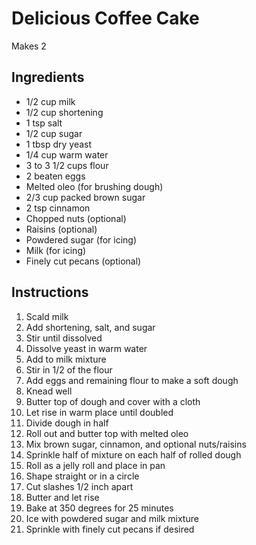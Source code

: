 # Delicious Coffee Cake

Makes 2

## Ingredients

- 1/2 cup milk
- 1/2 cup shortening
- 1 tsp salt
- 1/2 cup sugar
- 1 tbsp dry yeast
- 1/4 cup warm water
- 3 to 3 1/2 cups flour
- 2 beaten eggs
- Melted oleo (for brushing dough)
- 2/3 cup packed brown sugar
- 2 tsp cinnamon
- Chopped nuts (optional)
- Raisins (optional)
- Powdered sugar (for icing)
- Milk (for icing)
- Finely cut pecans (optional)

## Instructions

1. Scald milk
2. Add shortening, salt, and sugar
3. Stir until dissolved
4. Dissolve yeast in warm water
5. Add to milk mixture
6. Stir in 1/2 of the flour
7. Add eggs and remaining flour to make a soft dough
8. Knead well
9. Butter top of dough and cover with a cloth
10. Let rise in warm place until doubled
11. Divide dough in half
12. Roll out and butter top with melted oleo
13. Mix brown sugar, cinnamon, and optional nuts/raisins
14. Sprinkle half of mixture on each half of rolled dough
15. Roll as a jelly roll and place in pan
16. Shape straight or in a circle
17. Cut slashes 1/2 inch apart
18. Butter and let rise
19. Bake at 350 degrees for 25 minutes
20. Ice with powdered sugar and milk mixture
21. Sprinkle with finely cut pecans if desired
